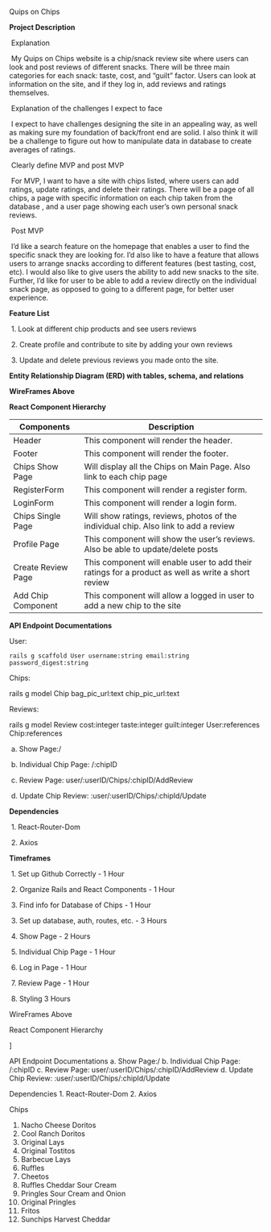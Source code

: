 Quips on Chips





**Project Description**



​	Explanation

​	My Quips on Chips website is a chip/snack review site where users can look and post reviews of different snacks. There will be three main categories for each snack: taste, cost, and “guilt” factor. Users can look at information on the site, and if they log in, add reviews and ratings themselves.  



​	Explanation of the challenges I expect to face

​	I expect to have challenges designing the site in an appealing way, as well as making sure my foundation of back/front end are solid. I also think it will be a challenge to figure out how to manipulate data in database to create averages of ratings. 



​	Clearly define MVP and post MVP

​	For MVP, I want to have a site with chips listed, where users can add ratings, update ratings, and delete their ratings. There will be a page of all chips, a page with specific information on each chip taken from the database , and a user page showing each user’s own personal snack reviews. 



​	Post MVP 

​	I’d like a search feature on the homepage that enables a user to find the specific snack they are looking for. I’d also like to have a feature that allows users to arrange snacks according to different features (best tasting, cost, etc). I would also like to give users the ability to add new snacks to the site. Further, I’d like for user to be able to add a review directly on the individual snack page, as opposed to going to a different page, for better user experience. 



**Feature List**



​	1. Look at different chip products and see users reviews

​	2. Create profile and contribute to site by adding your own reviews

​	3. Update and delete previous reviews you made onto the site.



**Entity Relationship Diagram (ERD) with tables, schema, and relations** 





































**WireFrames Above**  



**React Component Hierarchy**

| **Components**     | **Description**                                              |
| ------------------ | ------------------------------------------------------------ |
| Header             | This component will render the header.                       |
| Footer             | This component will render the footer.                       |
| Chips Show Page    | Will display all the Chips on Main Page. Also link to each chip page|
| RegisterForm       | This component will render a register form.                  |
| LoginForm          | This component will render a login form.                     |
| Chips Single Page  | Will show ratings, reviews, photos of the individual chip.  Also link to add a review|
| Profile Page       | This component will show the user’s reviews.  Also be able to update/delete posts |
| Create Review Page | This component will enable user to add their ratings for a product as well as write a short review |
| Add Chip Component | This component will allow a logged in user to add a new chip to the site|


**API Endpoint Documentations**

User: 

```
rails g scaffold User username:string email:string password_digest:string
```

Chips:

rails g model Chip bag_pic_url:text chip_pic_url:text

Reviews:

rails g model Review cost:integer taste:integer guilt:integer User:references Chip:references


​	a. Show Page:/

​	b. Individual Chip Page: /:chipID

​	c. Review Page: user/:userID/Chips/:chipID/AddReview

​	d. Update Chip Review: :user/:userID/Chips/:chipId/Update


**Dependencies**

​	1. React-Router-Dom

​	2. Axios


**Timeframes**

​	1. Set up Github Correctly - 1 Hour

​	2. Organize Rails and React Components - 1 Hour

​	3. Find info for Database of Chips - 1 Hour

​	3. Set up database, auth, routes, etc. - 3 Hours

​	4. Show Page - 2 Hours

​	5. Individual Chip Page - 1 Hour

​	6. Log in Page - 1 Hour

​	7. Review Page - 1 Hour

​	8. Styling 3 Hours


















WireFrames Above

React Component Hierarchy


]

API Endpoint Documentations
	a. Show Page:/
	b. Individual Chip Page: /:chipID
	c. Review Page: user/:userID/Chips/:chipID/AddReview
	d. Update Chip Review: :user/:userID/Chips/:chipId/Update


Dependencies
	1. React-Router-Dom
	2. Axios


Chips

1. Nacho Cheese Doritos 
2. Cool Ranch Doritos
3. Original Lays
4. Original Tostitos
5. Barbecue Lays
6. Ruffles
7. Cheetos
8. Ruffles Cheddar Sour Cream
9. Pringles Sour Cream and Onion
10. Original Pringles
11. Fritos
12. Sunchips Harvest Cheddar
